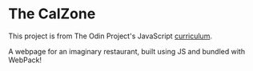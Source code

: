 # The CalZone

This project is from The Odin Project's JavaScript [curriculum](https://www.theodinproject.com/lessons/javascript-restaurant-page).

A webpage for an imaginary restaurant, built using JS and bundled with WebPack!